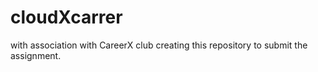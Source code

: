 # cloudXcarrer
with association with CareerX club creating this repository to submit  the assignment.
